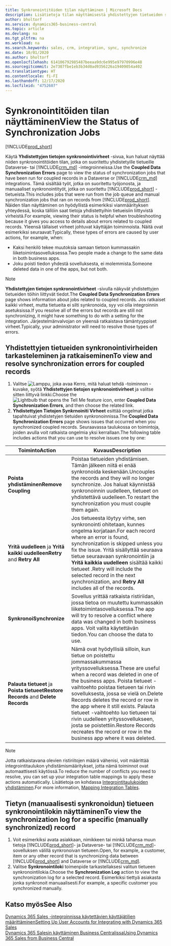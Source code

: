 ```yaml
---
title: Synkronointitöiden tilan näyttäminen | Microsoft Docs
description: Lisätietoja tilan näyttämisestä yhdistettyjen tietueiden synkronoinnin jälkeen.
author: bholtorf
ms.service: dynamics365-business-central
ms.topic: article
ms.devlang: na
ms.tgt_pltfrm: na
ms.workload: na
ms.search.keywords: sales, crm, integration, sync, synchronize
ms.date: 10/01/2020
ms.author: bholtorf
ms.openlocfilehash: 614106792985487beeaa9dc6e995e97970996e48
ms.sourcegitcommit: 2e7307fbe1eb3b34d0ad9356226a19409054a402
ms.translationtype: HT
ms.contentlocale: fi-FI
ms.lasthandoff: 12/17/2020
ms.locfileid: "4752607"
---
```

# <a name="view-the-status-of-synchronization-jobs"></a><span data-ttu-id="0d0b3-103">Synkronointitöiden tilan näyttäminen</span><span class="sxs-lookup"><span data-stu-id="0d0b3-103">View the Status of Synchronization Jobs</span></span>
[!INCLUDE[prod_short](includes/cc_data_platform_banner.md)]

<span data-ttu-id="0d0b3-104">Käytä **Yhdistettyjen tietojen synkronointivirheet** -sivua, kun haluat näyttää niiden synkronointitöiden tilan, jotka on suoritettu yhdistetyille tietueille Dataverse- tai [!INCLUDE[crm_md](includes/crm_md.md)] -integroinneissa.</span><span class="sxs-lookup"><span data-stu-id="0d0b3-104">Use the **Coupled Data Synchronization Errors** page to view the status of synchronization jobs that have been run for coupled records in a Dataverse or [!INCLUDE[crm_md](includes/crm_md.md)] integrations.</span></span> <span data-ttu-id="0d0b3-105">Tämä sisältää työt, jotka on suoritettu työjonosta, ja manuaaliset synkronointityöt, jotka on suoritettu [!INCLUDE[prod_short](includes/prod_short.md)] -tietueista.</span><span class="sxs-lookup"><span data-stu-id="0d0b3-105">This includes jobs that were run from the job queue and manual synchronization jobs that ran on records from [!INCLUDE[prod_short](includes/prod_short.md)].</span></span> <span data-ttu-id="0d0b3-106">Näiden tilan näyttäminen on hyödyllistä esimerkiksi vianmäärityksen yhteydessä, koska tällöin saat tietoja yhdistettyihin tietueisiin liittyvistä virheistä.</span><span class="sxs-lookup"><span data-stu-id="0d0b3-106">For example, viewing their status is helpful when troubleshooting because it gives you access to details about errors related to coupled records.</span></span> <span data-ttu-id="0d0b3-107">Yleensä tällaiset virheet johtuvat käyttäjän toiminnoista. Näitä ovat esimerkiksi seuraavat:</span><span class="sxs-lookup"><span data-stu-id="0d0b3-107">Typically, these types of errors are caused by user actions, for example, when:</span></span>  

* <span data-ttu-id="0d0b3-108">Kaksi henkilö tekee muutoksia samaan tietoon kummassakin liiketoimintasovelluksessa.</span><span class="sxs-lookup"><span data-stu-id="0d0b3-108">Two people made a change to the same data in both business apps.</span></span>
* <span data-ttu-id="0d0b3-109">Joku poisti tiedon yhdestä sovelluksesta, ei molemmista.</span><span class="sxs-lookup"><span data-stu-id="0d0b3-109">Someone deleted data in one of the apps, but not both.</span></span>

> [!Note]
> <span data-ttu-id="0d0b3-110">**Yhdistettyjen tietojen synkronointivirheet** -sivulla näkyvät yhdistettyjen tietueiden töihin liittyvät tiedot.</span><span class="sxs-lookup"><span data-stu-id="0d0b3-110">The **Coupled Data Synchronization Errors** page shows information about jobs related to coupled records.</span></span> <span data-ttu-id="0d0b3-111">Jos ratkaiset kaikki virheet, mutta tietueita ei silti synkronoida, syy voi olla integroinnin asetuksissa.</span><span class="sxs-lookup"><span data-stu-id="0d0b3-111">If you resolve all of the errors but records are still not synchronizing, it might have something to do with a setting for the integration.</span></span> <span data-ttu-id="0d0b3-112">Järjestelmänvalvojan on yleensä ratkaistava tämäntyyppiset virheet.</span><span class="sxs-lookup"><span data-stu-id="0d0b3-112">Typically, your administrator will need to resolve those types of errors.</span></span>   

<!--

> [!VIDEO https://go.microsoft.com/fwlink/?linkid=2098171]

-->

## <a name="to-view-and-resolve-synchronization-errors-for-coupled-records"></a><span data-ttu-id="0d0b3-113">Yhdistettyjen tietueiden synkronointivirheiden tarkasteleminen ja ratkaiseminen</span><span class="sxs-lookup"><span data-stu-id="0d0b3-113">To view and resolve synchronization errors for coupled records</span></span>
1. <span data-ttu-id="0d0b3-114">Valitse ![Lamppu, joka avaa Kerro, mitä haluat tehdä -toiminnon](media/ui-search/search_small.png "Kerro, mitä haluat tehdä") -kuvake, syötä **Yhdistettyjen tietojen synkronointivirheet** ja valitse sitten liittyvä linkki.</span><span class="sxs-lookup"><span data-stu-id="0d0b3-114">Choose the ![Lightbulb that opens the Tell Me feature](media/ui-search/search_small.png "Tell me what you want to do") icon, enter **Coupled Data Synchronization Errors**, and then choose the related link.</span></span>
2. <span data-ttu-id="0d0b3-115">**Yhdistettyjen Tietojen Synkrnoiniti Virheet** esittää ongelmat jotka tapahtuivat yhdistetyjen tietuiden synkronoinnissa.</span><span class="sxs-lookup"><span data-stu-id="0d0b3-115">The **Coupled Data Synchronization Errors** page shows issues that occurred when you synchronized coupled records.</span></span> <span data-ttu-id="0d0b3-116">Seuraavassa taulukossa on toimintoja, joiden avulla voit ratkaista ongelmia yksi kerrallaan.</span><span class="sxs-lookup"><span data-stu-id="0d0b3-116">The following table includes actions that you can use to resolve issues one by one:</span></span>

|<span data-ttu-id="0d0b3-117">Toiminto</span><span class="sxs-lookup"><span data-stu-id="0d0b3-117">Action</span></span>|<span data-ttu-id="0d0b3-118">Kuvaus</span><span class="sxs-lookup"><span data-stu-id="0d0b3-118">Description</span></span>|
|----|----|
|<span data-ttu-id="0d0b3-119">**Poista yhdistäminen**</span><span class="sxs-lookup"><span data-stu-id="0d0b3-119">**Remove Coupling**</span></span>|<span data-ttu-id="0d0b3-120">Poistaa tietueiden yhdistämisen. Tämän jälkeen niitä ei enää synkronoida keskenään.</span><span class="sxs-lookup"><span data-stu-id="0d0b3-120">Uncouples the records and they will no longer synchronize.</span></span> <span data-ttu-id="0d0b3-121">Jos haluat käynnistää synkronoinnin uudelleen, tietueet on yhdistettävä uudelleen.</span><span class="sxs-lookup"><span data-stu-id="0d0b3-121">To restart the synchronization you must couple them again.</span></span> |
|<span data-ttu-id="0d0b3-122">**Yritä uudelleen** ja **Yritä kaikki uudelleen**</span><span class="sxs-lookup"><span data-stu-id="0d0b3-122">**Retry** and **Retry All**</span></span>|<span data-ttu-id="0d0b3-123">Jos tietueesta löytyy virhe, sen synkronointi ohitetaan, kunnes ongelma korjataan.</span><span class="sxs-lookup"><span data-stu-id="0d0b3-123">For each record where an error is found, synchronization is skipped unless you fix the issue.</span></span> <span data-ttu-id="0d0b3-124">Yritä sisällyttää seuraava tietue seuraavaan synkronointiin ja **Yritä kaikkia uudelleen** sisältää kaikki tietueet .</span><span class="sxs-lookup"><span data-stu-id="0d0b3-124">Retry will include the selected record in the next synchronization, and **Retry All** includes all of the records.</span></span>|
|<span data-ttu-id="0d0b3-125">**Synkronoi**</span><span class="sxs-lookup"><span data-stu-id="0d0b3-125">**Synchronize**</span></span>|<span data-ttu-id="0d0b3-126">Sovellus yrittää ratkaista ristiriidan, jossa tietoa on muutettu kummassakin liiketoimintasovelluksessa.</span><span class="sxs-lookup"><span data-stu-id="0d0b3-126">The app will try to resolve a conflict where data was changed in both business apps.</span></span> <span data-ttu-id="0d0b3-127">Voit valita käytettävän tiedon.</span><span class="sxs-lookup"><span data-stu-id="0d0b3-127">You can choose the data to use.</span></span>|
|<span data-ttu-id="0d0b3-128">**Palauta tietueet** ja **Poista tietueet**</span><span class="sxs-lookup"><span data-stu-id="0d0b3-128">**Restore Records** and **Delete Records**</span></span>|<span data-ttu-id="0d0b3-129">Nämä ovat hyödyllisiä silloin, kun tietue on poistettu jommassakummassa yrityssovelluksessa.</span><span class="sxs-lookup"><span data-stu-id="0d0b3-129">These are useful when a record was deleted in one of the business apps.</span></span> <span data-ttu-id="0d0b3-130">Poista tietueet -vaihtoehto poistaa tietueen tai rivin sovelluksesta, jossa se vielä on.</span><span class="sxs-lookup"><span data-stu-id="0d0b3-130">Delete Records deletes the record or row in the app where it still exists.</span></span> <span data-ttu-id="0d0b3-131">Palauta tietueet -vaihtoehto luo tietueen tai rivin uudelleen yrityssovellukseen, josta se poistettiin.</span><span class="sxs-lookup"><span data-stu-id="0d0b3-131">Restore Records recreates the record or row in the business app where it was deleted.</span></span>|

> [!NOTE]
> <span data-ttu-id="0d0b3-132">Jotta ratkaistavana olevien ristiriitojen määrä vähenisi, voit määrittää integrointitaulukon yhdistämismääritykset, jotta nämä toiminnot ovat automaattisesti käytössä.</span><span class="sxs-lookup"><span data-stu-id="0d0b3-132">To reduce the number of conflicts you need to resolve, you can set up your integration table mappings to apply these actions automatically.</span></span> <span data-ttu-id="0d0b3-133">Lisätietoja on kohdassa [Integrointitaulukoiden yhdistäminen](admin-how-to-modify-table-mappings-for-synchronization.md#mapping-integration-tables).</span><span class="sxs-lookup"><span data-stu-id="0d0b3-133">For more information, [Mapping Integration Tables](admin-how-to-modify-table-mappings-for-synchronization.md#mapping-integration-tables).</span></span>

## <a name="to-view-the-synchronization-log-for-a-specific-manually-synchronized-record"></a><span data-ttu-id="0d0b3-134">Tietyn (manuaalisesti synkronoidun) tietueen synkronointilokin näyttäminen</span><span class="sxs-lookup"><span data-stu-id="0d0b3-134">To view the synchronization log for a specific (manually synchronized) record</span></span>
1. <span data-ttu-id="0d0b3-135">Voit esimerkiksi avata asiakkaan, nimikkeen tai minkä tahansa muun tietoja [!INCLUDE[prod_short](includes/prod_short.md)]- ja Dataverse- tai [!INCLUDE[crm_md](includes/crm_md.md)]-sovelluksen välillä synkronoivan tietueen.</span><span class="sxs-lookup"><span data-stu-id="0d0b3-135">Open, for example, a customer, item or any other record that is synchronizing data between [!INCLUDE[prod_short](includes/prod_short.md)] and Dataverse or [!INCLUDE[crm_md](includes/crm_md.md)].</span></span>
2. <span data-ttu-id="0d0b3-136">Valitse **Synkronointiloki** toimenpide tarkastellaksesi valitun tietueen synkronointilokia.</span><span class="sxs-lookup"><span data-stu-id="0d0b3-136">Choose the **Synchronization Log** action to view the synchronization log for a selected record.</span></span> <span data-ttu-id="0d0b3-137">Esimerkiksi tiettyä asiakasta jonka synkronoit manuaalisesti.</span><span class="sxs-lookup"><span data-stu-id="0d0b3-137">For example, a specific customer you synchronized manually.</span></span>

## <a name="see-also"></a><span data-ttu-id="0d0b3-138">Katso myös</span><span class="sxs-lookup"><span data-stu-id="0d0b3-138">See Also</span></span>  
[<span data-ttu-id="0d0b3-139">Dynamics 365 Sales -integroinnissa käytettävien käyttäjätilien määrittäminen</span><span class="sxs-lookup"><span data-stu-id="0d0b3-139">Setting Up User Accounts for Integrating with Dynamics 365 Sales</span></span>](admin-setting-up-integration-with-dynamics-sales.md)  
[<span data-ttu-id="0d0b3-140">Dynamics 365 Salesin käyttäminen Business Centralissa</span><span class="sxs-lookup"><span data-stu-id="0d0b3-140">Using Dynamics 365 Sales from Business Central</span></span>](marketing-integrate-dynamicscrm.md)
